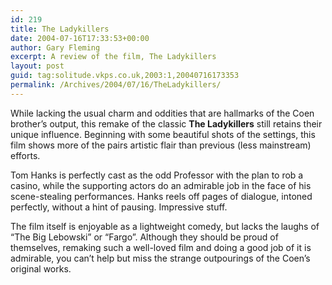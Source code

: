 ```yaml
---
id: 219
title: The Ladykillers
date: 2004-07-16T17:33:53+00:00
author: Gary Fleming
excerpt: A review of the film, The Ladykillers
layout: post
guid: tag:solitude.vkps.co.uk,2003:1,20040716173353
permalink: /Archives/2004/07/16/TheLadykillers/
---
```

While lacking the usual charm and oddities that are hallmarks of the Coen brother&#8217;s output, this remake of the classic **The Ladykillers** still retains their unique influence. Beginning with some beautiful shots of the settings, this film shows more of the pairs artistic flair than previous (less mainstream) efforts.

Tom Hanks is perfectly cast as the odd Professor with the plan to rob a casino, while the supporting actors do an admirable job in the face of his scene-stealing performances. Hanks reels off pages of dialogue, intoned perfectly, without a hint of pausing. Impressive stuff.

The film itself is enjoyable as a lightweight comedy, but lacks the laughs of &#8220;The Big Lebowski&#8221; or &#8220;Fargo&#8221;. Although they should be proud of themselves, remaking such a well-loved film and doing a good job of it is admirable, you can&#8217;t help but miss the strange outpourings of the Coen&#8217;s original works.